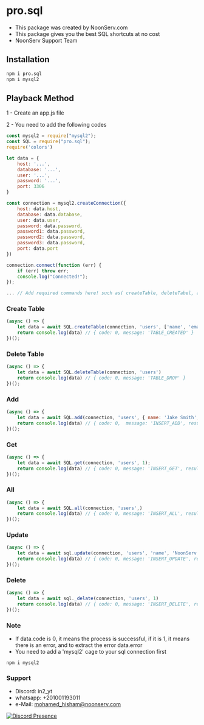 # pro.sql

- This package was created by NoonServ.com 
- This package gives you the best SQL shortcuts at no cost
- NoonServ Support Team

## Installation

```sh
npm i pro.sql
npm i mysql2
```

## Playback Method

1 - Create an app.js file

2 - You need to add the following codes

```js
const mysql2 = require("mysql2");
const SQL = require("pro.sql");
require('colors')

let data = {
    host: '...',
    database: '...',
    user: '...',
    password: '...',
    port: 3306
}

const connection = mysql2.createConnection({
    host: data.host,
    database: data.database,
    user: data.user,
    password: data.password,
    password1: data.password,
    password2: data.password,
    password3: data.password,
    port: data.port
})

connection.connect(function (err) {
    if (err) throw err;
    console.log("Connected!");
});

... // Add required commands here! such as( createTable, deleteTabel, add, get, and more... )

```

### Create Table

```js
(async () => {
    let data = await SQL.createTable(connection, 'users', ['name', 'email', 'password'])
    return console.log(data) // { code: 0, message: 'TABLE_CREATED' }
})();
```

### Delete Table

```js
(async () => {
    let data = await SQL.deleteTable(connection, 'users')
    return console.log(data) // { code: 0, message: 'TABLE_DROP' }
})();
```

### Add

```js
(async () => {
    let data = await SQL.add(connection, 'users', { name: 'Jake Smith', email: 'name@email.com', password: '123456' });
    return console.log(data) // { code: 0,  message: 'INSERT_ADD', result: ResultSetHeader { ... } }
})();
```

### Get

```js
(async () => {
    let data = await SQL.get(connection, 'users', 1);
    return console.log(data) // { code: 0, message: 'INSERT_GET', result: { ... } }
})();
```

### All

```js
(async () => {
    let data = await SQL.all(connection, 'users',)
    return console.log(data) // { code: 0, message: 'INSERT_ALL', result: [ { ... }, { ... }, { ... } ] }
})();
```

### Update

```js
(async () => {
    let data = await sql.update(connection, 'users', 'name', 'NoonServ', 1)
    return console.log(data) // { code: 0, message: 'INSERT_UPDATE', result: ResultSetHeader { ... } }
})();
```

### Delete

```js
(async () => {
    let data = await sql._delate(connection, 'users', 1)
    return console.log(data) // { code: 0, message: 'INSERT_DELETE', result: ResultSetHeader { ... } }
})();
```

### Note

- If data.code is 0, it means the process is successful, if it is 1, it means there is an error, and to extract the error data.error
- You need to add a 'mysql2' cage to your sql connection first

```
npm i mysql2
```

### Support

- Discord: in2_yt
- whatsapp: +201001193011
- e-Mail: mohamed_hisham@noonserv.com

[![Discord Presence](https://lanyard.cnrad.dev/api/1229109763950907456)](https://discord.com/users/1229109763950907456)
